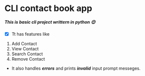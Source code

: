 # CLI contact book app
##### This is basic cli project writtern in ***python*** 😊

- [x] Tt has features like
1. Add Contact 
2. View Contact
3. Search Contact
4. Remove Contact

- It also handles ***errors*** and prints ***invalid*** input prompt messeges.
